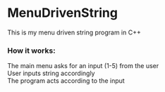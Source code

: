 # MenuDrivenString
This is my menu driven string program in C++

###  How it works: <br/> 
The main menu asks for an input (1-5) from the user <br/>
User inputs string accordingly<br/>
The program acts according to the input
